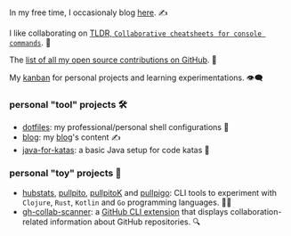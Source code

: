<!--
**nicokosi/nicokosi** is a ✨ _special_ ✨ repository because its `README.md` (this file) appears on your GitHub profile.
-->

In my free time, I occasionaly blog [here](https://nicokosi.github.io). ✍️

I like collaborating on [TLDR, `Collaborative cheatsheets for console commands`](https://github.com/tldr-pages/tldr). 📖

The [list of all my open source contributions on GitHub](https://github.com/search?q=is%3Apr+author%3Anicokosi+-owner%3Asoftwarevidal+-owner%3Anicokosi&type=pullrequests&state=closed&p=1). 💝

My [kanban](https://github.com/users/nicokosi/projects/2) for personal projects and learning experimentations. 👁‍🗨

### personal "tool" projects 🛠️
- [dotfiles](https://github.com/nicokosi/dotfiles): my professional/personal shell configurations 🐚
- [blog](https://github.com/nicokosi/blog): my [blog](https://nicokosi.github.io)'s content ✍️
- [java-for-katas](https://github.com/nicokosi/java-for-katas): a basic Java setup for code katas 🥋
  
### personal "toy" projects 🧪
- [hubstats](https://github.com/nicokosi/hubstats), [pullpito](https://github.com/nicokosi/pullpito), [pullpitoK](https://github.com/nicokosi/pullpitoK) and [pullpigo](https://github.com/nicokosi/pullpigo): CLI tools to experiment with `Clojure`, `Rust`, `Kotlin` and `Go` programming languages. 🧑‍💻
- [gh-collab-scanner](https://github.com/nicokosi/gh-collab-scanner): a [GitHub CLI extension](https://docs.github.com/en/github-cli/github-cli/using-github-cli-extensions) that displays collaboration-related information about GitHub repositories. 🔍
